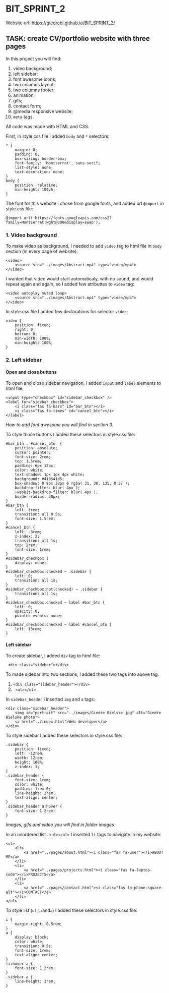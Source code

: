 # BIT_SPRINT_2

Website url: https://giedrebi.github.io/BIT_SPRINT_2/ 

## TASK: create CV/portfolio website with three pages

In this project you will find:
1. video background;
2. left sidebar;
3. font awesome icons;
4. two columns layout;
5. two columns footer;
6. animation;
7. gifs;
8. contact form;
9. @media responsive website;
10. `meta` tags.


All code was made with HTML and CSS.

First, in style.css file I added `body` and `*` selectors:
```
* {
    margin: 0;
    padding: 0;
    box-sizing: border-box;
    font-family: 'Montserrat', sans-serif;
    list-style: none;
    text-decoration: none;
}
body {
    position: relative;
    min-height: 100vh;
}
```
The font for this website I chose from google fonts, and added url `@import` in style.css file:
```
@import url('https://fonts.googleapis.com/css2?family=Montserrat:wght@300&display=swap');
```
### 1. Video background

To make video as background, I needed to add `video` tag to html file in `body` section (in every page of website):
```
<video>
    <source src="../images/Abstract.mp4" type="video/mp4">
</video>
```
I wanted that video would start automaticaly, with no sound, and would repeat again and again, so I added few atributtes to `video` tag:
```
<video autoplay muted loop>
    <source src="../images/Abstract.mp4" type="video/mp4">
</video>
```
In style.css file I added few declarations for selector `video`:
```
video {
    position: fixed;
    right: 0;
    bottom: 0;
    min-width: 100%;
    min-height: 100%;
}
```
### 2. Left sidebar
#### Open and close buttons
To open and close sidebar navigation, I added `input` and `label` elements to html file:
```
<input type="checkbox" id="sidebar_checkbox" />
<label for="sidebar_checkbox">
    <i class="fas fa-bars" id="bar_btn"></i>
    <i class="fas fa-times" id="cancel_btn"></i>
</label>
```
*How to add font awesome you will find in section 3.*

To style those buttons I added these selectors in style.css file:
```
#bar_btn , #cancel_btn  {
    position: absolute;
    cursor: pointer;
    font-size: 2rem;
    top: 1.5rem;
    padding: 6px 12px;
    color: white;
    text-shadow: 1px 1px 4px white;
    background: #410541d5;
    box-shadow: 0 8px 32px 0 rgba( 31, 38, 135, 0.37 );
    backdrop-filter: blur( 4px );
    -webkit-backdrop-filter: blur( 4px );
    border-radius: 50px;
}
#bar_btn {
    left: 3rem;
    transition: all 0.5s;
    font-size: 1.5rem;
}
#cancel_btn {
    left: -3rem;
    z-index: 2;
    transition: all 1s;
    top: 2rem;
    font-size: 1rem;
}
#sidebar_checkbox {
    display: none;
}
#sidebar_checkbox:checked ~ .sidebar {
    left: 0;
    transition: all 1s;
}
#sidebar_checkbox:not(checked) ~ .sidebar {
    transition: all 1s;
}
#sidebar_checkbox:checked ~ label #bar_btn {
    left: 0;
    opacity: 0;
    pointer-events: none;
}
#sidebar_checkbox:checked ~ label #cancel_btn {
    left: 13rem;
}
```
#### Left sidebar 
To create sidebar, I added `div` tag to html file:
```
 <div class="sidebar"></div>
```
To made sidebar into two sections, I added these two tags into above tag:
1. ```<div class="sidebar_header"></div>```
2. ``` <ul></ul>```

In `sidebar_header` I inserted `img` and `a` tags:
```
<div class="sidebar_header">
    <img id="portrait" src="../images/Giedre Bielske.jpg" alt="Giedre Bielske photo">
    <a href="../index.html">Web developer</a>
</div>
```
To style sidebar I added these selectors in style.css file:
```
.sidebar {
    position: fixed;
    left: -12rem;
    width: 12rem;
    height: 100%;
    z-index: 1;
}
.sidebar_header {
    font-size: 1rem;
    color: white;
    padding: 1rem 0;
    line-height: 2rem;
    text-align: center;
}
.sidebar_header a:hover {
    font-size: 1.2rem;
}
```
*Images, gifs and video you will find in folder images*

In an unordered list ``` <ul></ul>``` I inserted `li` tags to navigate in my website:
```
<ul>
    <li>
        <a href="../pages/about.html"><i class="far fa-user"></i>ABOUT ME</a>
    </li>
    <li>
        <a href="../pages/projects.html"><i class="fas fa-laptop-code"></i>PROJECTS</a>
    </li>
    <li>
        <a href="../pages/contact.html"><i class="fas fa-phone-square-alt"></i>CONTACT</a>
    </li>
</ul>
```
To style list (`ul`,`li`and`a`) I added these selectors in style.css file:
```
i {
    margin-right: 0.5rem;
}
a {
    display: block;
    color: white;
    transition: 0.5s;
    font-size: 1rem;
    text-align: center;
}
li:hover a {
    font-size: 1.2rem;
}
.sidebar a {
    line-height: 3rem;
}
```